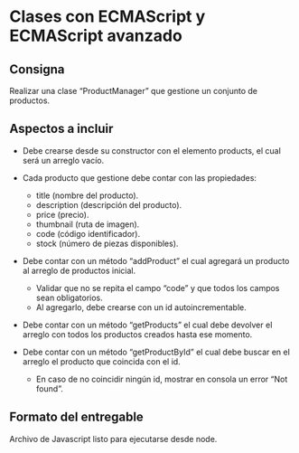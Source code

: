 # **Clases con ECMAScript y ECMAScript avanzado**

## Consigna

Realizar una clase “ProductManager” que gestione un conjunto de productos.

## Aspectos a incluir

- Debe crearse desde su constructor con el elemento products, el cual será un arreglo vacío.
- Cada producto que gestione debe contar con las propiedades:
  - title (nombre del producto).
  - description (descripción del producto).
  - price (precio).
  - thumbnail (ruta de imagen).
  - code (código identificador).
  - stock (número de piezas disponibles).

- Debe contar con un método “addProduct” el cual agregará un producto al arreglo de productos inicial.
  - Validar que no se repita el campo “code” y que todos los campos sean obligatorios.
  - Al agregarlo, debe crearse con un id autoincrementable.
- Debe contar con un método “getProducts” el cual debe devolver el arreglo con todos los productos creados hasta ese momento.
- Debe contar con un método “getProductById” el cual debe buscar en el arreglo el producto que coincida con el id.
  - En caso de no coincidir ningún id, mostrar en consola un error “Not found”.

## Formato del entregable

Archivo de Javascript listo para ejecutarse desde node.